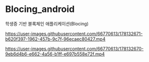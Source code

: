 # Blocing_android
학생증 기반 블록체인 애플리케이션(Blocing)


https://user-images.githubusercontent.com/66770613/178132671-b620f397-1962-457b-9c7f-96ecaec80427.mp4

https://user-images.githubusercontent.com/66770613/178132670-9eb6d4b6-e662-4a56-b1ff-e697b558e72f.mp4
